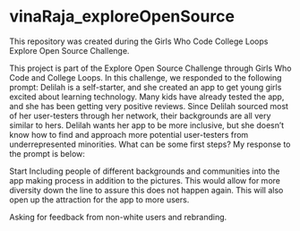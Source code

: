 # vinaRaja_exploreOpenSource

This repository was created during the Girls Who Code College Loops Explore Open Source Challenge.

This project is part of the Explore Open Source Challenge through Girls Who Code and College Loops. In this challenge, we responded to the following prompt: 
Delilah is a self-starter, and she created an app to get young girls excited about learning technology. Many kids have already tested the app, and she has been getting very positive reviews. 
Since Delilah sourced most of her user-testers through her network, their backgrounds are all very similar to hers. Delilah wants her app to be more inclusive, but she doesn’t know how to find and approach more potential user-testers from underrepresented minorities. What can be some first steps?
My response to the prompt is below: 

Start Including people of different backgrounds and communities into the app making process in addition to the pictures. This would allow for more diversity down the line to assure this does not happen again. This will also open up the attraction for the app to more users. 

Asking for feedback from non-white users and rebranding.
